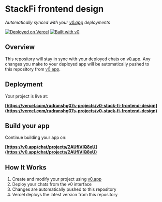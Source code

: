 # StackFi frontend design

*Automatically synced with your [v0.app](https://v0.app) deployments*

[![Deployed on Vercel](https://img.shields.io/badge/Deployed%20on-Vercel-black?style=for-the-badge&logo=vercel)](https://vercel.com/rudranshg07s-projects/v0-stack-fi-frontend-design)
[![Built with v0](https://img.shields.io/badge/Built%20with-v0.app-black?style=for-the-badge)](https://v0.app/chat/projects/2AUfiVIQ8eU)

## Overview

This repository will stay in sync with your deployed chats on [v0.app](https://v0.app).
Any changes you make to your deployed app will be automatically pushed to this repository from [v0.app](https://v0.app).

## Deployment

Your project is live at:

**[https://vercel.com/rudranshg07s-projects/v0-stack-fi-frontend-design](https://vercel.com/rudranshg07s-projects/v0-stack-fi-frontend-design)**

## Build your app

Continue building your app on:

**[https://v0.app/chat/projects/2AUfiVIQ8eU](https://v0.app/chat/projects/2AUfiVIQ8eU)**

## How It Works

1. Create and modify your project using [v0.app](https://v0.app)
2. Deploy your chats from the v0 interface
3. Changes are automatically pushed to this repository
4. Vercel deploys the latest version from this repository
